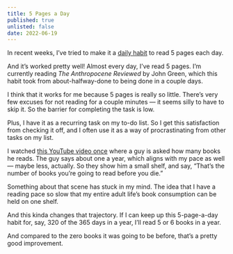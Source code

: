 ```yaml
---
title: 5 Pages a Day
published: true
unlisted: false
date: 2022-06-19
---
```


In recent weeks, I’ve tried to make it a [daily habit](/daily-habits) to read 5 pages each day.

And it’s worked pretty well! Almost every day, I’ve read 5 pages. I’m currently reading _The Anthropocene Reviewed_ by John Green, which this habit took from about-halfway-done to being done in a couple days.

I think that it works for me because 5 pages is really so little. There’s very few excuses for not reading for a couple minutes — it seems silly to have to skip it. So the barrier for completing the task is low.

Plus, I have it as a recurring task on my to-do list. So I get this satisfaction from checking it off, and I often use it as a way of procrastinating from other tasks on my list.

I watched [this YouTube video once](https://www.youtube.com/watch?v=lIW5jBrrsS0) where a guy is asked how many books he reads. The guy says about one a year, which aligns with my pace as well — maybe less, actually. So they show him a small shelf, and say, “That’s the number of books you’re going to read before you die.”

Something about that scene has stuck in my mind. The idea that I have a reading pace so slow that my entire adult life’s book consumption can be held on one shelf.

And this kinda changes that trajectory. If I can keep up this 5-page-a-day habit for, say, 320 of the 365 days in a year, I’ll read 5 or 6 books in a year.

And compared to the zero books it was going to be before, that’s a pretty good improvement.
